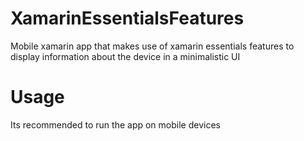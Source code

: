 # XamarinEssentialsFeatures
Mobile xamarin app that makes use of xamarin essentials features to display information about the device in a minimalistic UI

# Usage
Its recommended to run the app on mobile devices

